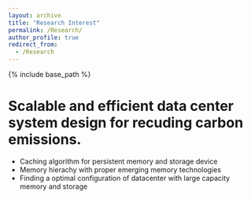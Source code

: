 ```yaml
---
layout: archive
title: "Research Interest"
permalink: /Research/
author_profile: true
redirect_from:
  - /Research
---
```



{% include base_path %}

Scalable and efficient data center system design for recuding carbon emissions.
======
* Caching algorithm for persistent memory and storage device
* Memory hierachy with proper emerging memory technologies
* Finding a optimal configuration of datacenter with large capacity memory and storage


